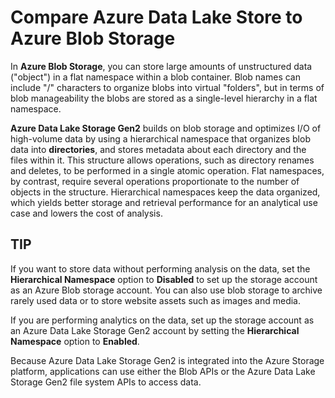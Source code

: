 # Compare Azure Data Lake Store to Azure Blob Storage

In **Azure Blob Storage**, you can store large amounts of unstructured data ("object") in a flat namespace within a blob container. Blob names can include "/" characters to organize blobs into virtual "folders", but in terms of blob manageability the blobs are stored as a single-level hierarchy in a flat namespace.

**Azure Data Lake Storage Gen2** builds on blob storage and optimizes I/O of high-volume data by using a hierarchical namespace that organizes blob data into **directories**, and stores metadata about each directory and the files within it. This structure allows operations, such as directory renames and deletes, to be performed in a single atomic operation. Flat namespaces, by contrast, require several operations proportionate to the number of objects in the structure. Hierarchical namespaces keep the data organized, which yields better storage and retrieval performance for an analytical use case and lowers the cost of analysis.

## TIP

If you want to store data without performing analysis on the data, set the **Hierarchical Namespace** option to **Disabled** to set up the storage account as an Azure Blob storage account. You can also use blob storage to archive rarely used data or to store website assets such as images and media.

If you are performing analytics on the data, set up the storage account as an Azure Data Lake Storage Gen2 account by setting the **Hierarchical Namespace** option to **Enabled**. 

Because Azure Data Lake Storage Gen2 is integrated into the Azure Storage platform, applications can use either the Blob APIs or the Azure Data Lake Storage Gen2 file system APIs to access data.